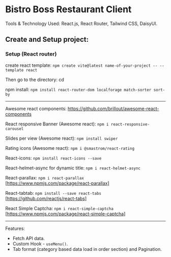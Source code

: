 # Bistro Boss Restaurant Client

Tools & Technology Used: React.js, React Router, Tailwind CSS, DaisyUI.



## Create and Setup project:

### Setup (React router)
create react template: `npm create vite@latest name-of-your-project -- --template react`

Then go to the directory: cd <your new project directory>

npm install: `npm install react-router-dom localforage match-sorter sort-by`

<hr>

Awesome react components: https://github.com/brillout/awesome-react-components

React responsive Banner (Awesome react): `npm i react-responsive-carousel`

Slides per view (Awesome react): `npm install swiper`

Rating icons (Awesome react): `npm i @smastrom/react-rating`

React-icons: `npm install react-icons --save`

React-helmet-async for dynamic title: `npm i react-helmet-async`

React-parallax: `npm i react-parallax`    [https://www.npmjs.com/package/react-parallax]

React-tabtab: `npm install --save react-tabs`    [https://github.com/reactjs/react-tabs]

React Simple Captcha:  `npm i react-simple-captcha`     [https://www.npmjs.com/package/react-simple-captcha]



<hr>

Features:

* Fetch API data. 
* Custom Hook - `useMenu()`. 
* Tab format (category based data load in order section) and Pagination.


